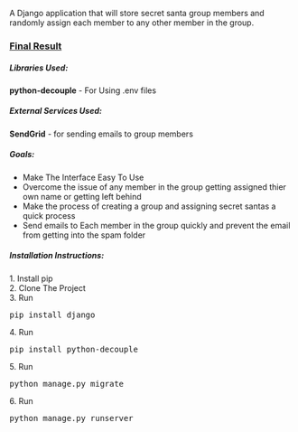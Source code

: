 A Django application that will store secret santa group members and randomly assign each member to any other member in the group.

<h3><a href="http://steverogers133.pythonanywhere.com/">Final Result</a></h3>

<h5>Libraries Used:</h5>
<strong>python-decouple</strong> - For Using .env files

<h5>External Services Used:</h5>
<strong>SendGrid</strong> - for sending emails to group members

<h5>Goals:</h5>
<ul>
  <li>Make The Interface Easy To Use</li>
  <li>Overcome the issue of any member in the group getting assigned thier own name or getting left behind</li>
  <li>Make the process of creating a group and assigning secret santas a quick process</li>
  <li>Send emails to Each member in the group quickly and prevent the email from getting into the spam folder</li>
</ul>

<h5>Installation Instructions: </h5>
1. Install pip<br>
2. Clone The Project<br>
3. Run <pre>pip install django</pre>
4. Run <pre>pip install python-decouple</pre>
5. Run <pre>python manage.py migrate</pre>
6. Run <pre>python manage.py runserver</pre>

